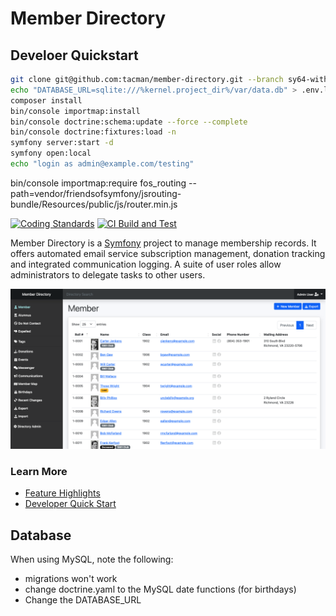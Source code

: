 # Member Directory

## Develoer Quickstart

```bash
git clone git@github.com:tacman/member-directory.git --branch sy64-with-assetmapper && cd member-directory
echo "DATABASE_URL=sqlite:///%kernel.project_dir%/var/data.db" > .env.local
composer install
bin/console importmap:install
bin/console doctrine:schema:update --force --complete
bin/console doctrine:fixtures:load -n
symfony server:start -d
symfony open:local
echo "login as admin@example.com/testing"
```

bin/console importmap:require fos_routing --path=vendor/friendsofsymfony/jsrouting-bundle/Resources/public/js/router.min.js

[![Coding Standards](https://github.com/utmsigep/member-directory/actions/workflows/php-cs-fixer.yml/badge.svg)](https://github.com/utmsigep/member-directory/actions/workflows/php-cs-fixer.yml) [![CI Build and Test](https://github.com/utmsigep/member-directory/actions/workflows/ci.yml/badge.svg)](https://github.com/utmsigep/member-directory/actions/workflows/ci.yml)

Member Directory is a [Symfony](https://symfony.com/) project to manage membership records. It offers automated email service subscription management, donation tracking and integrated communication logging. A suite of user roles allow administrators to delegate tasks to other users.



![Screenshot](docs/screenshots/directory-collection.png)

### Learn More

- [Feature Highlights](https://utmsigep.github.io/member-directory)
- [Developer Quick Start](https://github.com/utmsigep/member-directory/wiki/Developer-Quick-Start)

## Database

When using MySQL, note the following:

* migrations won't work
* change doctrine.yaml to the MySQL date functions (for birthdays)
* Change the DATABASE_URL
